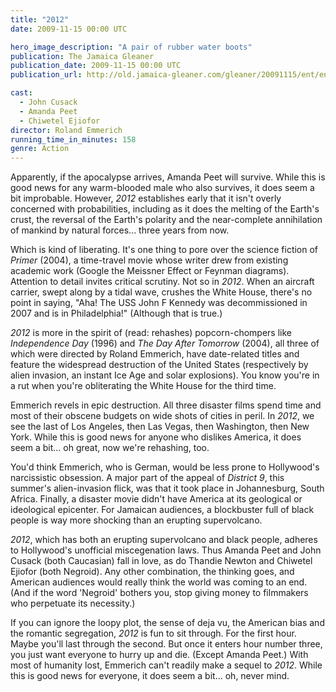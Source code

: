 ```yaml
---
title: "2012"
date: 2009-11-15 00:00 UTC

hero_image_description: "A pair of rubber water boots"
publication: The Jamaica Gleaner
publication_date: 2009-11-15 00:00 UTC
publication_url: http://old.jamaica-gleaner.com/gleaner/20091115/ent/ent10.html

cast:
  - John Cusack
  - Amanda Peet
  - Chiwetel Ejiofor
director: Roland Emmerich
running_time_in_minutes: 158
genre: Action
---
```


Apparently, if the apocalypse arrives, Amanda Peet will survive. While this is
good news for any warm-blooded male who also survives, it does seem a bit
improbable. However, *2012* establishes early that it isn't overly concerned
with probabilities, including as it does the melting of the Earth's crust, the
reversal of the Earth's polarity and the near-complete annihilation of mankind
by natural forces... three years from now.

Which is kind of liberating. It's one thing to pore over the science fiction of
*Primer* (2004), a time-travel movie whose writer drew from existing academic
work (Google the Meissner Effect or Feynman diagrams). Attention to detail
invites critical scrutiny. Not so in *2012*. When an aircraft carrier, swept
along by a tidal wave, crushes the White House, there's no point in saying,
"Aha! The USS John F Kennedy was decommissioned in 2007 and is in Philadelphia!"
(Although that is true.)

*2012* is more in the spirit of (read: rehashes) popcorn-chompers like
*Independence Day* (1996) and *The Day After Tomorrow* (2004), all three of
which were directed by Roland Emmerich, have date-related titles and feature the
widespread destruction of the United States (respectively by alien invasion, an
instant Ice Age and solar explosions). You know you're in a rut when you're
obliterating the White House for the third time.

Emmerich revels in epic destruction. All three disaster films spend time and
most of their obscene budgets on wide shots of cities in peril. In *2012*, we
see the last of Los Angeles, then Las Vegas, then Washington, then New York.
While this is good news for anyone who dislikes America, it does seem a bit...
oh great, now we're rehashing, too.

You'd think Emmerich, who is German, would be less prone to Hollywood's
narcissistic obsession. A major part of the appeal of *District 9*, this
summer's alien-invasion flick, was that it took place in Johannesburg, South
Africa. Finally, a disaster movie didn't have America at its geological or
ideological epicenter. For Jamaican audiences, a blockbuster full of black
people is way more shocking than an erupting supervolcano.

*2012*, which has both an erupting supervolcano and black people, adheres to
Hollywood's unofficial miscegenation laws. Thus Amanda Peet and John Cusack
(both Caucasian) fall in love, as do Thandie Newton and Chiwetel Ejiofor (both
Negroid). Any other combination, the thinking goes, and American audiences would
really think the world was coming to an end. (And if the word 'Negroid' bothers
you, stop giving money to filmmakers who perpetuate its necessity.)

If you can ignore the loopy plot, the sense of deja vu, the American bias and
the romantic segregation, *2012* is fun to sit through. For the first hour.
Maybe you'll last through the second. But once it enters hour number three, you
just want everyone to hurry up and die. (Except Amanda Peet.) With most of
humanity lost, Emmerich can't readily make a sequel to *2012*. While this is
good news for everyone, it does seem a bit... oh, never mind.
